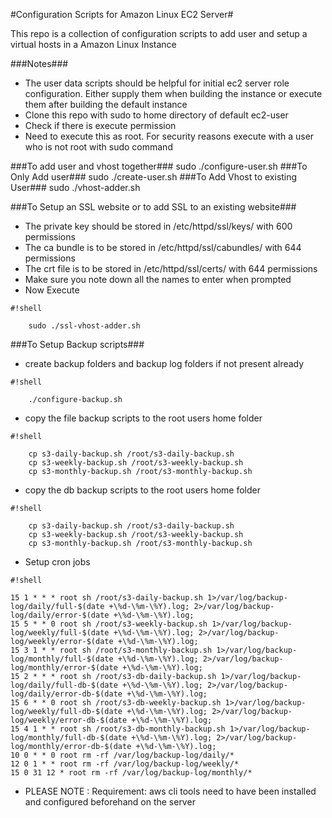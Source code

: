 #Configuration Scripts for Amazon Linux EC2 Server#
	
This repo is a collection of configuration scripts to add user and setup a virtual hosts in a Amazon Linux Instance

###Notes###
* The user data scripts should be helpful for initial ec2 server role configuration.  Either supply them when building the instance or execute them after building the default instance
* Clone this repo with sudo to home directory of default ec2-user
* Check if there is execute permission
* Need to execute this as root. For security reasons execute with a user who is not root with sudo command

###To add user and vhost together###
		 sudo ./configure-user.sh
###To Only Add user###
		sudo ./create-user.sh
###To Add Vhost to existing User###
		sudo ./vhost-adder.sh

###To Setup an SSL website or to add SSL to an existing website###
* The private key should be stored in /etc/httpd/ssl/keys/ with 600 permissions
* The ca bundle is to be stored in /etc/httpd/ssl/cabundles/ with 644 permissions
* The crt file is to be stored in /etc/httpd/ssl/certs/ with 644 permissions
* Make sure you note down all the names to enter when prompted
* Now Execute
		
```
#!shell

	sudo ./ssl-vhost-adder.sh
```

###To Setup Backup scripts###
* create backup folders and backup log folders if not present already
```
#!shell

	./configure-backup.sh

```
*  copy the file backup scripts to the root users home folder
```
#!shell

	cp s3-daily-backup.sh /root/s3-daily-backup.sh
	cp s3-weekly-backup.sh /root/s3-weekly-backup.sh
	cp s3-monthly-backup.sh /root/s3-monthly-backup.sh

```
*  copy the db backup scripts to the root users home folder
```
#!shell

	cp s3-daily-backup.sh /root/s3-daily-backup.sh
	cp s3-weekly-backup.sh /root/s3-weekly-backup.sh
	cp s3-monthly-backup.sh /root/s3-monthly-backup.sh

```
* Setup cron jobs
```
#!shell

15 1 * * * root sh /root/s3-daily-backup.sh 1>/var/log/backup-log/daily/full-$(date +\%d-\%m-\%Y).log; 2>/var/log/backup-log/daily/error-$(date +\%d-\%m-\%Y).log;
15 5 * * 0 root sh /root/s3-weekly-backup.sh 1>/var/log/backup-log/weekly/full-$(date +\%d-\%m-\%Y).log; 2>/var/log/backup-log/weekly/error-$(date +\%d-\%m-\%Y).log;
15 3 1 * * root sh /root/s3-monthly-backup.sh 1>/var/log/backup-log/monthly/full-$(date +\%d-\%m-\%Y).log; 2>/var/log/backup-log/monthly/error-$(date +\%d-\%m-\%Y).log;
15 2 * * * root sh /root/s3-db-daily-backup.sh 1>/var/log/backup-log/daily/full-db-$(date +\%d-\%m-\%Y).log; 2>/var/log/backup-log/daily/error-db-$(date +\%d-\%m-\%Y).log;
15 6 * * 0 root sh /root/s3-db-weekly-backup.sh 1>/var/log/backup-log/weekly/full-db-$(date +\%d-\%m-\%Y).log; 2>/var/log/backup-log/weekly/error-db-$(date +\%d-\%m-\%Y).log;
15 4 1 * * root sh /root/s3-db-monthly-backup.sh 1>/var/log/backup-log/monthly/full-db-$(date +\%d-\%m-\%Y).log; 2>/var/log/backup-log/monthly/error-db-$(date +\%d-\%m-\%Y).log;
10 0 * * 0 root rm -rf /var/log/backup-log/daily/*
12 0 1 * * root rm -rf /var/log/backup-log/weekly/*
15 0 31 12 * root rm -rf /var/log/backup-log/monthly/*

```

*  PLEASE NOTE : Requirement: aws cli tools need to have been installed and configured beforehand on the server